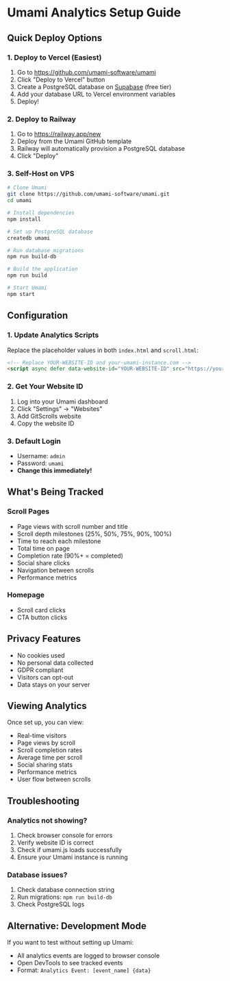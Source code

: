 # Umami Analytics Setup Guide

## Quick Deploy Options

### 1. Deploy to Vercel (Easiest)
1. Go to https://github.com/umami-software/umami
2. Click "Deploy to Vercel" button
3. Create a PostgreSQL database on [Supabase](https://supabase.com) (free tier)
4. Add your database URL to Vercel environment variables
5. Deploy!

### 2. Deploy to Railway
1. Go to https://railway.app/new
2. Deploy from the Umami GitHub template
3. Railway will automatically provision a PostgreSQL database
4. Click "Deploy"

### 3. Self-Host on VPS
```bash
# Clone Umami
git clone https://github.com/umami-software/umami.git
cd umami

# Install dependencies
npm install

# Set up PostgreSQL database
createdb umami

# Run database migrations
npm run build-db

# Build the application
npm run build

# Start Umami
npm start
```

## Configuration

### 1. Update Analytics Scripts
Replace the placeholder values in both `index.html` and `scroll.html`:

```html
<!-- Replace YOUR-WEBSITE-ID and your-umami-instance.com -->
<script async defer data-website-id="YOUR-WEBSITE-ID" src="https://your-umami-instance.com/umami.js"></script>
```

### 2. Get Your Website ID
1. Log into your Umami dashboard
2. Click "Settings" → "Websites"
3. Add GitScrolls website
4. Copy the website ID

### 3. Default Login
- Username: `admin`
- Password: `umami`
- **Change this immediately!**

## What's Being Tracked

### Scroll Pages
- Page views with scroll number and title
- Scroll depth milestones (25%, 50%, 75%, 90%, 100%)
- Time to reach each milestone
- Total time on page
- Completion rate (90%+ = completed)
- Social share clicks
- Navigation between scrolls
- Performance metrics

### Homepage
- Scroll card clicks
- CTA button clicks

## Privacy Features
- No cookies used
- No personal data collected
- GDPR compliant
- Visitors can opt-out
- Data stays on your server

## Viewing Analytics

Once set up, you can view:
- Real-time visitors
- Page views by scroll
- Scroll completion rates
- Average time per scroll
- Social sharing stats
- Performance metrics
- User flow between scrolls

## Troubleshooting

### Analytics not showing?
1. Check browser console for errors
2. Verify website ID is correct
3. Check if umami.js loads successfully
4. Ensure your Umami instance is running

### Database issues?
1. Check database connection string
2. Run migrations: `npm run build-db`
3. Check PostgreSQL logs

## Alternative: Development Mode

If you want to test without setting up Umami:
- All analytics events are logged to browser console
- Open DevTools to see tracked events
- Format: `Analytics Event: [event_name] {data}`